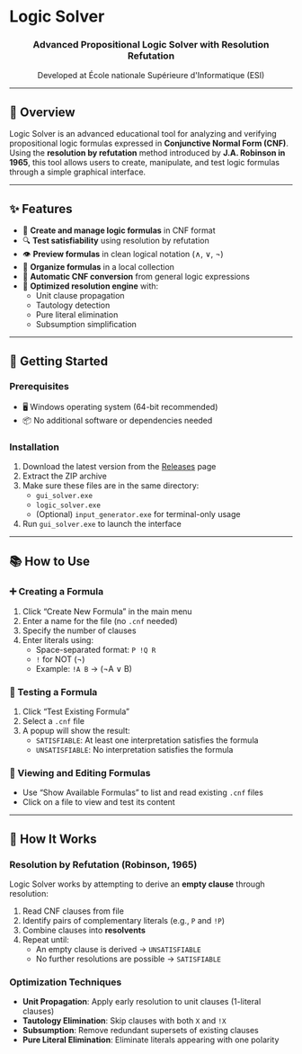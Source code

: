 # Logic Solver

<div align="center">
  
  <h3>Advanced Propositional Logic Solver with Resolution Refutation</h3>
  <p>Developed at École nationale Supérieure d'Informatique (ESI)</p>
</div>

---

## 📖 Overview

Logic Solver is an advanced educational tool for analyzing and verifying propositional logic formulas expressed in **Conjunctive Normal Form (CNF)**. Using the **resolution by refutation** method introduced by **J.A. Robinson in 1965**, this tool allows users to create, manipulate, and test logic formulas through a simple graphical interface.


---

## ✨ Features

- 📝 **Create and manage logic formulas** in CNF format
- 🔍 **Test satisfiability** using resolution by refutation
- 👁️ **Preview formulas** in clean logical notation (∧, ∨, ¬)
- 📁 **Organize formulas** in a local collection
- 🔄 **Automatic CNF conversion** from general logic expressions
- 🧠 **Optimized resolution engine** with:
  - Unit clause propagation
  - Tautology detection
  - Pure literal elimination
  - Subsumption simplification

---

## 🚀 Getting Started

### Prerequisites

- 🖥️ Windows operating system (64-bit recommended)
- 📦 No additional software or dependencies needed

### Installation

1. Download the latest version from the [Releases](https://github.com/Boukehamohamedakram/TP_LOGM) page
2. Extract the ZIP archive
3. Make sure these files are in the same directory:
   - `gui_solver.exe`
   - `logic_solver.exe`
   - (Optional) `input_generator.exe` for terminal-only usage
4. Run `gui_solver.exe` to launch the interface

---

## 📚 How to Use

### ➕ Creating a Formula

1. Click “Create New Formula” in the main menu
2. Enter a name for the file (no `.cnf` needed)
3. Specify the number of clauses
4. Enter literals using:
   - Space-separated format: `P !Q R`
   - `!` for NOT (¬)
   - Example: `!A B` → (¬A ∨ B)

### 🧪 Testing a Formula

1. Click “Test Existing Formula”
2. Select a `.cnf` file
3. A popup will show the result:
   - `SATISFIABLE`: At least one interpretation satisfies the formula
   - `UNSATISFIABLE`: No interpretation satisfies the formula

### 📂 Viewing and Editing Formulas

- Use “Show Available Formulas” to list and read existing `.cnf` files
- Click on a file to view and test its content

---

## 🧠 How It Works

### Resolution by Refutation (Robinson, 1965)

Logic Solver works by attempting to derive an **empty clause** through resolution:

1. Read CNF clauses from file
2. Identify pairs of complementary literals (e.g., `P` and `!P`)
3. Combine clauses into **resolvents**
4. Repeat until:
   - An empty clause is derived → `UNSATISFIABLE`
   - No further resolutions are possible → `SATISFIABLE`

### Optimization Techniques

- **Unit Propagation**: Apply early resolution to unit clauses (1-literal clauses)
- **Tautology Elimination**: Skip clauses with both `X` and `!X`
- **Subsumption**: Remove redundant supersets of existing clauses
- **Pure Literal Elimination**: Eliminate literals appearing with one polarity
